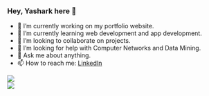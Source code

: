 ### Hey, Yashark here 👋

- 🔭 I’m currently working on my portfolio website.
- 🌱 I’m currently learning web development and app development.
- 👯 I’m looking to collaborate on projects.
- 🤔 I’m looking for help with Computer Networks and Data Mining.
- 💬 Ask me about anything.
- 📫 How to reach me: [LinkedIn](https://www.linkedin.com/in/yasharkawasthi/)


<a href="https://github.com/anuraghazra/github-readme-stats">
  <img align="center" src="https://github-readme-stats.vercel.app/api?username=yasharkawasthi&include_all_commits=true&count_private=true&show_icons=true&theme=dracula" />
</a>
<br>
<a href="https://github.com/anuraghazra/convoychat">
  <img align="center" src="https://github-readme-stats.vercel.app/api/top-langs/?username=yasharkawasthi&layout=compact&card_width=500" />
</a>
